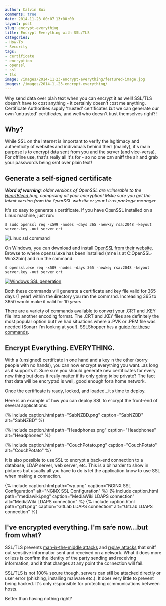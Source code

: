 ```yaml
---
author: Calvin Bui
comments: true
date: 2014-11-23 00:07:13+00:00
layout: post
slug: encrypt-everything
title: Encrypt Everything with SSL/TLS
categories:
- How-To
- Security
tags:
- certificate
- encryption
- openssl
- ssl
- tls
image: /images/2014-11-23-encrypt-everything/featured-image.jpg 
images: /images/2014-11-23-encrypt-everything/
---
```


Why send data over plain text when you can encrypt it as well! SSL/TLS doesn't have to cost anything - it certainly doesn't cost me anything. Certificate Authorities supply 'trusted' certificates but we can generate our own 'untrusted' certificates, and well who doesn't trust themselves right?!

<!-- more -->

## Why?

While SSL on the Internet is important to verify the legitimacy and authenticity of websites and individuals behind them (mainly), it's main purpose is to encrypt data sent from you and the server (and vice-versa). For offline use, that's really all it's for - so no one can sniff the air and grab your passwords being sent over plain text!

## Generate a self-signed certificate

_**Word of warning**: older versions of OpenSSL are vulnerable to the [HeartBleed ](http://heartbleed.com/)bug, comprising all your encryption! Make sure you get the latest version from the OpenSSL website or your Linux package manager._

It's so easy to generate a certificate. If you have OpenSSL installed on a Linux machine, just run:

```terminal
$ sudo openssl req -x509 -nodes -days 365 -newkey rsa:2048 -keyout server.key -out server.crt
```    

![Linux ssl command]({{page.images}}capture4.png)

On Windows, you can download and install [OpenSSL from their website](https://www.openssl.org/). Browse to where openssl.exe has been installed (mine is at C:OpenSSL-Win32bin) and run the command:

```terminal    
$ openssl.exe req -x509 -nodes -days 365 -newkey rsa:2048 -keyout server.key -out server.crt
```

[![Windows SSL generation]({{page.images}}capture3.png)]({{page.images}}capture3.png)

Both these commands will generate a certificate and key file valid for 365 days (1 year) within the directory you ran the command. Increasing 365 to 3650 would make it valid for 10 years.

There are a variety of commands available to convert your .CRT and .KEY file into another encoding format. The .CRT and .KEY files are definitely the most popular option but I've had situations where a .PVK or .PEM file was needed (Sonarr I'm looking at you!). SSLShopper has a [guide for these commands](https://www.sslshopper.com/article-most-common-openssl-commands.html).

## Encrypt Everything. EVERYTHING.

With a (unsigned) certificate in one hand and a key in the other (sorry people with no hands), you can now encrypt everything you want...as long as it supports it. Sure sure you should generate new certificates for every new thing but does it really matter if its only going to be private? The fact that data will be encrypted is well, good enough for a home network.

Once the certificate is ready, locked, and loaded...it's time to deploy.

Here is an example of how you can deploy SSL to encrypt the front-end of several applications:

{% include caption.html path="SabNZBD.png" caption="SabNZBD" alt="SabNZBD" %}

{% include caption.html path="Headphones.png" caption="Headphones" alt="Headphones" %}

{% include caption.html path="CouchPotato.png" caption="CouchPotato" alt="CouchPotato" %}

It is also possible to use SSL to encrypt a back-end connection to a database, LDAP server, web server, etc. This is a bit harder to show in pictures but usually all you have to do is let the application know to use SSL when making a connection.

{% include caption.html path="wp.png" caption="NGINX SSL Configuration" alt="NGINX SSL Configuration" %}
{% include caption.html path="mediawiki.png" caption="MediaWiki LDAPS connection" alt="MediaWiki LDAPS connection" %}
{% include caption.html path="git1.png" caption="GitLab LDAPS connection" alt="GitLab LDAPS connection" %}

## I've encrypted everything. I'm safe now...but from what?

SSL/TLS prevents [man-in-the-middle attacks](http://en.wikipedia.org/wiki/Man-in-the-middle_attack) and [replay attacks](http://en.wikipedia.org/wiki/Replay_attack) that sniff out sensitive information sent and received on a network. What it does more or less is confirm the identity of the party sending and receiving information, and it that changes at any point the connection will fail.

SSL/TLS is not 100% secure though, servers can still be attacked directly or user error (phishing, installing malware etc.). It does very little to prevent being hacked. It's only responsible for protecting communications between hosts.

Better than having nothing right?
